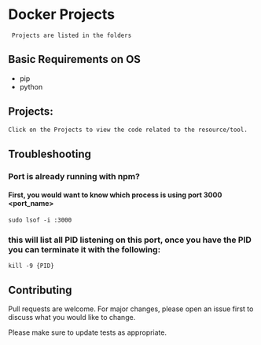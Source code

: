 # Docker Projects

```  Projects are listed in the folders  ```

## Basic Requirements on OS
* pip
* python

## Projects:
```bash
Click on the Projects to view the code related to the resource/tool.
```
## Troubleshooting

### Port is already running with npm?
#### First, you would want to know which process is using port 3000 <port_name>

```
sudo lsof -i :3000
```

### this will list all PID listening on this port, once you have the PID you can terminate it with the following:

```
kill -9 {PID} 
```


## Contributing
Pull requests are welcome. For major changes, please open an issue first to discuss what you would like to change.

Please make sure to update tests as appropriate.
